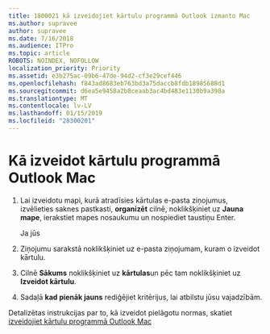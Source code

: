 ```yaml
---
title: 1800021 kā izveidojiet kārtulu programmā Outlook izmanto Mac
ms.author: supravee
author: supravee
ms.date: 7/16/2018
ms.audience: ITPro
ms.topic: article
ROBOTS: NOINDEX, NOFOLLOW
localization_priority: Priority
ms.assetid: e3b275ac-09b6-47de-94d2-cf3e29cef446
ms.openlocfilehash: f843ad8683eb763bd3a75daccb8fdb18985688d1
ms.sourcegitcommit: d6ea5e9458a2b8ceaab3ac4bd483e1130b9a398a
ms.translationtype: MT
ms.contentlocale: lv-LV
ms.lasthandoff: 01/15/2019
ms.locfileid: "28300201"
---
```

# <a name="how-to-create-a-rule-in-outlook-for-mac"></a>Kā izveidot kārtulu programmā Outlook Mac

1. Lai izveidotu mapi, kurā atradīsies kārtulas e-pasta ziņojumus, izvēlieties saknes pastkasti, **organizēt** cilnē, noklikšķiniet uz **Jauna mape**, ierakstiet mapes nosaukumu un nospiediet taustiņu Enter.
    
    Ja jūs 
    
2. Ziņojumu sarakstā noklikšķiniet uz e-pasta ziņojumam, kuram o izveidot kārtulu.
    
3. Cilnē **Sākums** noklikšķiniet uz **kārtulas**un pēc tam noklikšķiniet uz **Izveidot kārtulu**.
    
4. Sadaļā **kad pienāk jauns** rediģējiet kritērijus, lai atbilstu jūsu vajadzībām. 
    
Detalizētas instrukcijas par to, kā izveidot pielāgotu normas, skatiet [izveidojiet kārtulu programmā Outlook Mac](https://aka.ms/AA1uy0v)
  

